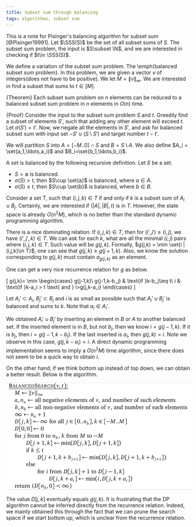 ```yaml
---
title: Subset sum through balancing
tags: algorithms, subset sum
---
```


This is a note for Pisinger's balancing algorithm for subset sum [@Pisinger19991]. Let $\SSS(S)$ be the set of all subset sums of $S$. The subset sum problem, the input is $S\subset \N$, and we are interested in checking if $t\in \SSS(S)$. 

We define a variation of the subset sum problem. The \emph{balanced subset sum problem}. In this problem, we are given a vector $v$ of integers(does not have to be positive). We let $M=\|v\|_\infty$. We are interested in find a subset that sums to $t\in [M]$. 

{Theorem}
    Each subset sum problem on $n$ elements can be reduced to a balanced subset sum problem in $n$ elements in $O(n)$ time. 

{Proof}
    Consider the input to the subset sum problem $S$ and $t$. Greedily find a subset of elements $S'$, such that adding any other element will exceed $t$. Let $\sigma(S')=t'$. Now, we negate all the elements in $S'$, and ask for balanced subset sum with input set $-S' \cup (S\setminus S')$ and target number $t-t'$.

We will partition $S$ into $A = [-M..0]\cap S$ and $B=S\setminus A$. We also define $A_i = \set{a_1,\ldots,a_i}$ and $B_i=\set{b_1,\ldots,b_i}$.

A set is balanced by the following recursive definition.
Let $S$ be a set.

  - $S=\emptyset$ is balanced.
  - $\sigma(S)> t$, then $S\cup \set{a}$ is balanced, where $a\in A$.
  - $\sigma(S)\leq t$, then $S\cup \set{b}$ is balanced, where $b\in B$.

Consider a set $T$, such that $(i,j,k)\in T$ if and only if $k$ is a subset sum of $A_i\cup B_j$. 
Certainly, we are interested if $(|A|,|B|,t)$ is in $T$.
However, the state space is already $O(n^2M)$, which is no better than the standard dynamic programming algorithm. 

There is a nice dominating relation. If $(i,j,k)\in T$, then for $(i',j')\geq (i,j)$, we have $(i',j',k)\in T$.
We can ask for each $k$, what are all the minimal $(i,j)$ pairs where $(i,j,k)\in T$. Such value will be $g(j,k)$.
Formally, $g(j,k) = \min \set{i | (i,j,k)\in T}$, one can see that $g(j,k) \geq g(j+1,k)$. 
Also, we know the solution corresponding to $g(j,k)$ must contain $a_{g(j,k)}$ as an element.

One can get a very nice recurrence relation for $g$ as below.

\[
g(j,k)= \min \begin{cases}
g(j-1,k)\\
g(j-1,k-b_j) & \text{if }k-b_j\leq t\\
i & \text{if }k-a_i > t \text{ and } i>g(j,k-a_i)
\end{cases}
\]

Let $A_i'\subset A_i$, $B_j'\subset B_j$ and $i$ is as small as possible such that $A_i'\cup B_j'$ is balanced and sums to $k$. Note that $a_i\in A_i'$.

We obtained $A_i'\cup B_j'$ by inserting an element in $B$ or $A$ to another balanced set. If the inserted element is in $B$, but not $b_j$, then we know $i=g(j-1,k)$. If it is $b_j$, then $i=g(j-1,k-b_j)$.
If the last inserted is $a_i$, then $g(j,k)=i$. Note we observe in this case, $g(j,k-a_i)<i$.
A direct dynamic programming implementation seems to imply a $O(n^2M)$ time algorithm, since there does not seem to be a quick way to obtain $i$. 

On the other hand, if we think bottom up instead of top down, we can obtain a better result. Below is the algorithm.

![The algorithm](/files/balanced_subsetsum.png)

The value $D[j,k]$ eventually equals $g(j,k)$. 
It is frustrating that the DP algorithm cannot be inferred directly from the recurrence relation. 
Indeed, we mainly obtained this through the fact that we can prune the search space if we start bottom up, which is unclear from the recurrence relation. 